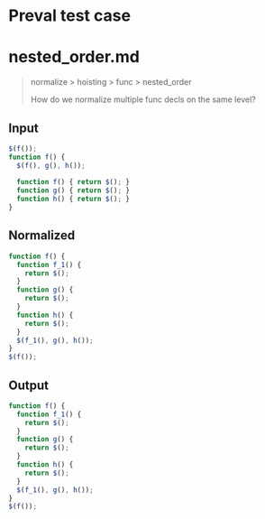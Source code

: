 # Preval test case

# nested_order.md

> normalize > hoisting > func > nested_order
>
> How do we normalize multiple func decls on the same level?

## Input

`````js filename=intro
$(f());
function f() {
  $(f(), g(), h());
    
  function f() { return $(); }
  function g() { return $(); }
  function h() { return $(); }
}
`````

## Normalized

`````js filename=intro
function f() {
  function f_1() {
    return $();
  }
  function g() {
    return $();
  }
  function h() {
    return $();
  }
  $(f_1(), g(), h());
}
$(f());
`````

## Output

`````js filename=intro
function f() {
  function f_1() {
    return $();
  }
  function g() {
    return $();
  }
  function h() {
    return $();
  }
  $(f_1(), g(), h());
}
$(f());
`````
